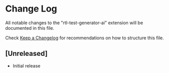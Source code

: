 # Change Log

All notable changes to the "rtl-test-generator-ai" extension will be documented in this file.

Check [Keep a Changelog](http://keepachangelog.com/) for recommendations on how to structure this file.

## [Unreleased]

- Initial release